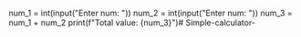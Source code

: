 num_1 = int(input("Enter num: "))
num_2 = int(input("Enter num: ")) 
num_3 = num_1 + num_2
print(f"Total value: {num_3}")# Simple-calculator-
